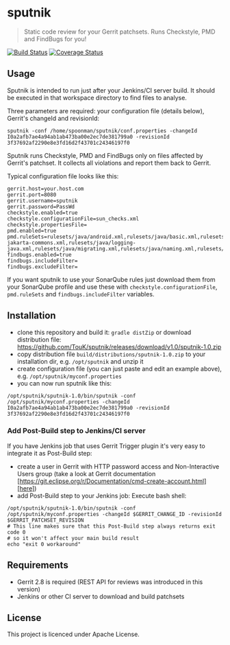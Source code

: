 # sputnik

> Static code review for your Gerrit patchsets. Runs Checkstyle, PMD and FindBugs for you!

[![Build Status](https://api.travis-ci.org/TouK/sputnik.png)](https://travis-ci.org/TouK/sputnik)
[![Coverage Status](https://coveralls.io/repos/ingwarsw/sputnik/badge.png)](https://coveralls.io/r/ingwarsw/sputnik)

## Usage

Sputnik is intended to run just after your Jenkins/CI server build. It should be executed in that workspace directory to find files to analyse.

Three parameters are required: your configuration file (details below), Gerrit's changeId and revisionId:

```
sputnik -conf /home/spoonman/sputnik/conf.properties -changeId I0a2afb7ae4a94ab1ab473ba00e2ec7de381799a0 -revisionId 3f37692af2290e8e3fd16d2f43701c24346197f0
```

Sputnik runs Checkstyle, PMD and FindBugs only on files affected by Gerrit's patchset. It collects all violations and report them back to Gerrit.

Typical configuration file looks like this:

```
gerrit.host=your.host.com
gerrit.port=8080
gerrit.username=sputnik
gerrit.password=PassWd
checkstyle.enabled=true
checkstyle.configurationFile=sun_checks.xml
checkstyle.propertiesFile=
pmd.enabled=true
pmd.ruleSets=rulesets/java/android.xml,rulesets/java/basic.xml,rulesets/java/braces.xml,rulesets/java/clone.xml,rulesets/java/codesize.xml,rulesets/java/comments.xml,rulesets/java/controversial.xml,rulesets/java/coupling.xml,rulesets/java/design.xml,rulesets/java/empty.xml,rulesets/java/finalizers.xml,rulesets/java/imports.xml,rulesets/java/j2ee.xml,rulesets/java/javabeans.xml,rulesets/java/junit.xml,rulesets/java/logging-jakarta-commons.xml,rulesets/java/logging-java.xml,rulesets/java/migrating.xml,rulesets/java/naming.xml,rulesets/java/optimizations.xml,rulesets/java/strictexception.xml,rulesets/java/strings.xml,rulesets/java/sunsecure.xml,rulesets/java/unnecessary.xml,rulesets/java/unusedcode.xml
findbugs.enabled=true
findbugs.includeFilter=
findbugs.excludeFilter=
```

If you want sputnik to use your SonarQube rules just download them from your SonarQube profile and use these with `checkstyle.configurationFile`, `pmd.ruleSets` and `findbugs.includeFilter` variables.

## Installation

- clone this repository and build it: `gradle distZip` or download distribution file: https://github.com/TouK/sputnik/releases/download/v1.0/sputnik-1.0.zip
- copy distribution file `build/distributions/sputnik-1.0.zip` to your installation dir, e.g. `/opt/sputnik` and unzip it
- create configuration file (you can just paste and edit an example above), e.g. `/opt/sputnik/myconf.properties`
- you can now run sputnik like this:
```
/opt/sputnik/sputnik-1.0/bin/sputnik -conf /opt/sputnik/myconf.properties -changeId I0a2afb7ae4a94ab1ab473ba00e2ec7de381799a0 -revisionId 3f37692af2290e8e3fd16d2f43701c24346197f0
```

### Add Post-Build step to Jenkins/CI server

If you have Jenkins job that uses Gerrit Trigger plugin it's very easy to integrate it as Post-Build step:

- create a user in Gerrit with HTTP password access and Non-Interactive Users group (take a look at Gerrit documentation [https://git.eclipse.org/r/Documentation/cmd-create-account.html][here])
- add Post-Build step to your Jenkins job: Execute bash shell:
```
/opt/sputnik/sputnik-1.0/bin/sputnik -conf /opt/sputnik/myconf.properties -changeId $GERRIT_CHANGE_ID -revisionId $GERRIT_PATCHSET_REVISION
# This line makes sure that this Post-Build step always returns exit code 0
# so it won't affect your main build result
echo "exit 0 workaround"
```

## Requirements

- Gerrit 2.8 is required (REST API for reviews was introduced in this version)
- Jenkins or other CI server to download and build patchsets

## License

This project is licenced under Apache License.

